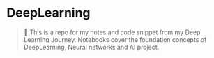 # DeepLearning
> 📕 This is a repo for my notes and code snippet from my Deep Learning Journey. Notebooks cover the foundation concepts of DeepLearning, Neural networks and AI project.
